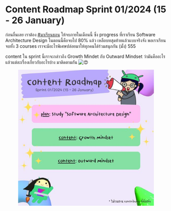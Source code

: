 # Content Roadmap Sprint 01/2024 (15 - 26 January)

ก่อนอื่นเลย เราต้อง [#มาเรียนธอน](https://www.facebook.com/hashtag/%E0%B8%A1%E0%B8%B2%E0%B9%80%E0%B8%A3%E0%B8%B5%E0%B8%A2%E0%B8%99%E0%B8%98%E0%B8%AD%E0%B8%99?\_\_eep\_\_=6&\_\_cft\_\_\[0]=AZWHunUTXuQKOUivDsYHvoj7oP5fuhzbH3vXQT3dbSTEFvTUY6\_hBydL5SYHYyf1kXXa-i2QJdBaJ0TLL-gINZkuMQ7EZvGQiBELNME8Bt2uiAhNQdfq830GmkvWTdr8lcI&\_\_tn\_\_=\*NK-R) ให้จบภายในเดือนนี้ ซึ่ง progress ที่เราเรียน Software Architecture Design ในตอนนี้คือจบไป 80% แล้ว เหลือบทสุดท้ายแล้วแบบจริงจัง พอเราเรียนจบทั้ง 3 courses เราจะมีอะไรพิเศษปล่อยมาให้ทุกคนได้ร่วมสนุกกัน (มั้ง) 555

content ใน sprint นี้เราจะกล่าวถึง Growth Mindet กับ Outward Mindset ว่ามันคืออะไร แล้วแต่ละเรื่องเกี่ยวกับอะไรบ้าง มาติดตามกัน ![😍](https://static.xx.fbcdn.net/images/emoji.php/v9/ta1/2/16/1f60d.png)

<figure><img src="../../.gitbook/assets/image.png" alt=""><figcaption></figcaption></figure>
